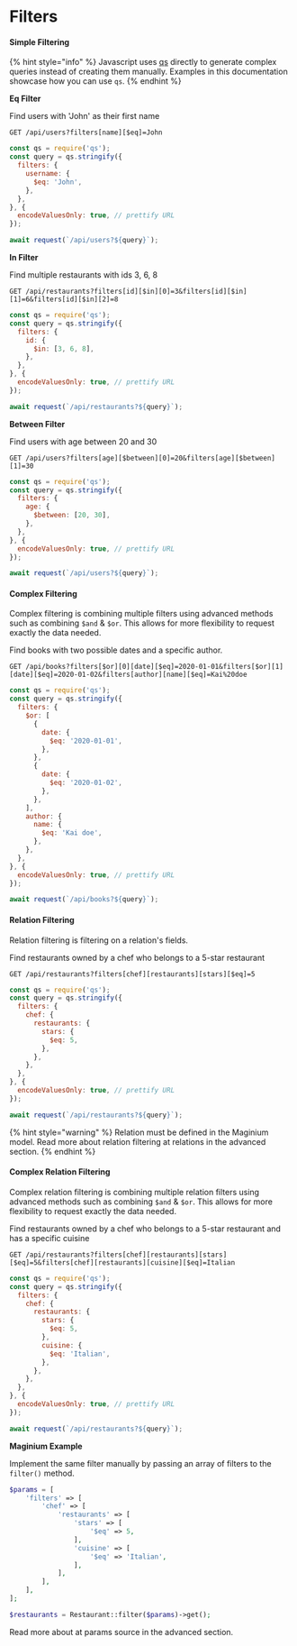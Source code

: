 # Filters

#### Simple Filtering

{% hint style="info" %}
Javascript uses [qs](https://www.npmjs.com/package/qs) directly to generate complex queries instead of creating them manually. Examples in this documentation showcase how you can use `qs`.
{% endhint %}

**Eq Filter**

Find users with 'John' as their first name

`GET /api/users?filters[name][$eq]=John`

```js
const qs = require('qs');
const query = qs.stringify({
  filters: {
    username: {
      $eq: 'John',
    },
  },
}, {
  encodeValuesOnly: true, // prettify URL
});

await request(`/api/users?${query}`);
```

**In Filter**

Find multiple restaurants with ids 3, 6, 8

`GET /api/restaurants?filters[id][$in][0]=3&filters[id][$in][1]=6&filters[id][$in][2]=8`

```js
const qs = require('qs');
const query = qs.stringify({
  filters: {
    id: {
      $in: [3, 6, 8],
    },
  },
}, {
  encodeValuesOnly: true, // prettify URL
});

await request(`/api/restaurants?${query}`);
```

**Between Filter**

Find users with age between 20 and 30

`GET /api/users?filters[age][$between][0]=20&filters[age][$between][1]=30`

```js
const qs = require('qs');
const query = qs.stringify({
  filters: {
    age: {
      $between: [20, 30],
    },
  },
}, {
  encodeValuesOnly: true, // prettify URL
});

await request(`/api/users?${query}`);
```

#### Complex Filtering

Complex filtering is combining multiple filters using advanced methods such as combining `$and` & `$or`. This allows for more flexibility to request exactly the data needed.

Find books with two possible dates and a specific author.

`GET /api/books?filters[$or][0][date][$eq]=2020-01-01&filters[$or][1][date][$eq]=2020-01-02&filters[author][name][$eq]=Kai%20doe`

```js
const qs = require('qs');
const query = qs.stringify({
  filters: {
    $or: [
      {
        date: {
          $eq: '2020-01-01',
        },
      },
      {
        date: {
          $eq: '2020-01-02',
        },
      },
    ],
    author: {
      name: {
        $eq: 'Kai doe',
      },
    },
  },
}, {
  encodeValuesOnly: true, // prettify URL
});

await request(`/api/books?${query}`);
```

#### Relation Filtering

Relation filtering is filtering on a relation's fields.

Find restaurants owned by a chef who belongs to a 5-star restaurant

`GET /api/restaurants?filters[chef][restaurants][stars][$eq]=5`

```js
const qs = require('qs');
const query = qs.stringify({
  filters: {
    chef: {
      restaurants: {
        stars: {
          $eq: 5,
        },
      },
    },
  },
}, {
  encodeValuesOnly: true, // prettify URL
});

await request(`/api/restaurants?${query}`);
```

{% hint style="warning" %}
Relation must be defined in the Maginium model. Read more about relation filtering at relations in the advanced section.
{% endhint %}

#### Complex Relation Filtering

Complex relation filtering is combining multiple relation filters using advanced methods such as combining `$and` & `$or`. This allows for more flexibility to request exactly the data needed.

Find restaurants owned by a chef who belongs to a 5-star restaurant and has a specific cuisine

`GET /api/restaurants?filters[chef][restaurants][stars][$eq]=5&filters[chef][restaurants][cuisine][$eq]=Italian`

```js
const qs = require('qs');
const query = qs.stringify({
  filters: {
    chef: {
      restaurants: {
        stars: {
          $eq: 5,
        },
        cuisine: {
          $eq: 'Italian',
        },
      },
    },
  },
}, {
  encodeValuesOnly: true, // prettify URL
});

await request(`/api/restaurants?${query}`);
```

**Maginium Example**

Implement the same filter manually by passing an array of filters to the `filter()` method.

```php
$params = [
    'filters' => [
        'chef' => [
            'restaurants' => [
                'stars' => [
                    '$eq' => 5,
                ],
                'cuisine' => [
                    '$eq' => 'Italian',
                ],
            ],
        ],
    ],
];

$restaurants = Restaurant::filter($params)->get();
```

Read more about at params source in the advanced section.
